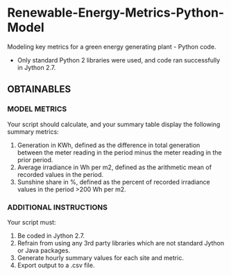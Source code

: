 # Renewable-Energy-Metrics-Python-Model
Modeling key metrics for a  green energy generating plant - Python code.
 - Only standard Python 2 libraries were used, and code ran successfully in Jython 2.7.

## OBTAINABLES
### MODEL METRICS
Your script should calculate, and your summary table display the following summary metrics:
1. Generation in KWh, defined as the difference in total generation between the meter reading in the period minus the meter reading in the prior period.
2. Average irradiance in Wh per m2, defined as the arithmetic mean of recorded values in the period.
3. Sunshine share in %, defined as the percent of recorded irradiance values in the period >200 Wh per m2.

### ADDITIONAL INSTRUCTIONS
Your script must:
1. Be coded in Jython 2.7.
2. Refrain from using any 3rd party libraries which are not standard Jython or Java packages.
3. Generate hourly summary values for each site and metric.
4. Export output to a .csv file.